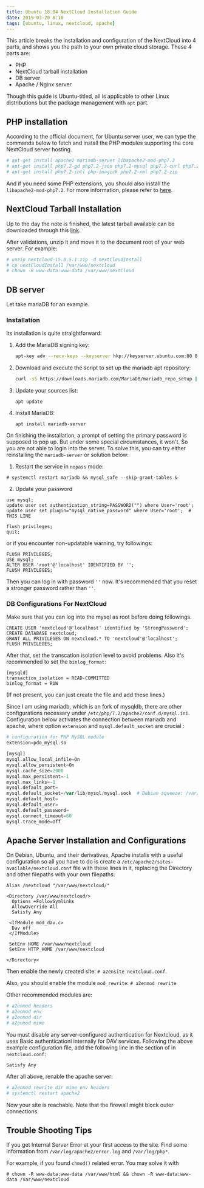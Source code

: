 ```yaml
---
title: Ubuntu 18.04 NextCloud Installation Guide
date: 2019-03-20 8:10
tags: [ubuntu, linux, nextcloud, apache]
---
```


This article breaks the installation and configuration of the NextCloud into 4 parts, and shows you the path to your own private cloud storage. These 4 parts are:

- PHP
- NextCloud tarball installation
- DB server
- Apache / Nginx server

Though this guide is Ubuntu-titled, all is applicable to other Linux distributions but the package management with `apt` part.

## PHP installation

According to the official document, for Ubuntu server user, we can type the commands below to fetch and install the PHP modules supporting the core NextCloud server hosting.

```bash
# apt-get install apache2 mariadb-server libapache2-mod-php7.2
# apt-get install php7.2-gd php7.2-json php7.2-mysql php7.2-curl php7.2-mbstring
# apt-get install php7.2-intl php-imagick php7.2-xml php7.2-zip
```

And if you need some PHP extensions, you should also install the `libapache2-mod-php7.2`. For more information, please refer to [here](https://docs.nextcloud.com/server/15/admin_manual/installation/source_installation.html#prerequisites-label).



## NextCloud Tarball Installation

Up to the day the note is finished, the latest tarball available can be downloaded through this [link](https://docs.nextcloud.com/server/15/admin_manual/installation/source_installation.html#prerequisites-label).

After validations, unzip it and move it to the document root of your web server. For example:

```bash
# unzip nextcloud-15.0.5.1.zip -d nextCloudInstall
# cp nextCloudInstall /var/www/nextcloud
# chown -R www-data:www-data /var/www/nextCloud
```



## DB server

Let take mariaDB for an example.

### Installation

Its installation is quite straightforward:

1. Add the MariaDB signing key:

   ```bash
   apt-key adv --recv-keys --keyserver hkp://keyserver.ubuntu.com:80 0xF1656F24C74CD1D8
   ```

2. Download and execute the script to set up the mariadb apt repository:

   ```bash
   curl -sS https://downloads.mariadb.com/MariaDB/mariadb_repo_setup | sudo bash
   ```

3. Update your sources list:

   ```
   apt update
   ```

4. Install MariaDB:

   ```
   apt install mariadb-server
   ```

On finishing the installation, a prompt of setting the primary password is supposed to pop up. But under some special circumstances, it won't. So you are not able to login into the server. To solve this, you can try either reinstalling the `mariadb-server` or solution below:

1. Restart the service in `nopass` mode:

```
# systemctl restart mariadb && mysql_safe --skip-grant-tables &
```

2. Update your password

```mysql
use mysql;
update user set authentication_string=PASSWORD("") where User='root';
update user set plugin="mysql_native_password" where User='root';  # THIS LINE

flush privileges;
quit;
```

or if you encounter non-updatable warning, try followings:

```mysql
FLUSH PRIVILEGES;
USE mysql;
ALTER USER 'root'@'localhost' IDENTIFIED BY '';
FLUSH PRIVILEGES;
```

Then you can log in with password `''` now. It's recommended that you reset a stronger password rather than `''`.



### DB Configurations For NextCloud

Make sure that you can log into the mysql as root before doing followings.

```mysql
CREATE USER 'nextcloud'@'localhost' identified by 'StrongPassword';
CREATE DATABASE nextcloud;
GRANT ALL PRIVILEGES ON nextcloud.* TO 'nextcloud'@'localhost';
FLUSH PRIVILEGES;
```

After that, set the transcation isolation level to avoid problems. Also it's recommended to set the `binlog_format`:

```
[mysqld]
transaction_isolation = READ-COMMITTED
binlog_format = ROW
```

(If not present, you can just create the file and add these lines.)

Since I am using mariadb, which is an fork of mysqldb, there are other configurations necessary under `/etc/php/7.2/apache2/conf.d/mysql.ini`. Configuration below activates the connection between mariadb and apache, where option `extension`  and `mysql.default_socket` are crucial : 

```php
# configuration for PHP MySQL module
extension=pdo_mysql.so

[mysql]
mysql.allow_local_infile=On
mysql.allow_persistent=On
mysql.cache_size=2000
mysql.max_persistent=-1
mysql.max_links=-1
mysql.default_port=
mysql.default_socket=/var/lib/mysql/mysql.sock  # Debian squeeze: /var/run/mysqld/mysqld.sock
mysql.default_host=
mysql.default_user=
mysql.default_password=
mysql.connect_timeout=60
mysql.trace_mode=Off
```



## Apache Server Installation and Configurations

On Debian, Ubuntu, and their derivatives, Apache installs with a useful configuration so all you have to do is create a `/etc/apache2/sites-available/nextcloud.conf` file with these lines in it, replacing the Directory and other filepaths with your own filepaths:

```nginx
Alias /nextcloud "/var/www/nextcloud/"

<Directory /var/www/nextcloud/>
  Options +FollowSymlinks
  AllowOverride All
  Satisfy Any

 <IfModule mod_dav.c>
  Dav off
 </IfModule>

 SetEnv HOME /var/www/nextcloud
 SetEnv HTTP_HOME /var/www/nextcloud

</Directory>
```

Then enable the newly created site: `# a2ensite nextcloud.conf`.

Also, you should enable the module `mod_rewrite`: `# a2enmod rewrite`

Other recommended modules are:

```bash
# a2enmod headers
# a2enmod env
# a2enmod dir
# a2enmod mime
```

You must disable any server-configured authentication for Nextcloud, as it uses Basic authenticationi internally for DAV services. Following the above example configuration file, add the following line in the <Directory> section of in `nextcloud.conf`:

```
Satisfy Any
```

After all above, renable the apache server:

```bash
# a2enmod rewrite dir mime env headers
# systemctl restart apache2
```

Now your site is reachable. Note that the firewall might block outer connections.



## Trouble Shooting Tips

If you get Internal Server Error at your first access to the site. Find some  information from `/var/log/apache2/error.log` and `/var/log/php*`. 

For example, if you found `chmod()` related error. You may solve it with

```
# chown -R www-data:www-data /var/www/html && chown -R www-data:www-data /var/www/nextcloud
```

